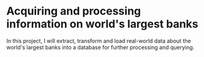 # Acquiring and processing information on world's largest banks
In this project, I will extract, transform and load real-world data about the world's largest banks into a database for further processing and querying.
